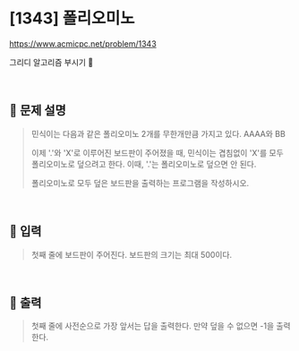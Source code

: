 # [1343] 폴리오미노
https://www.acmicpc.net/problem/1343
<p> 그리디 알고리즘 부시기 🎈 </p>
</br>

## 📃 문제 설명
>민식이는 다음과 같은 폴리오미노 2개를 무한개만큼 가지고 있다. AAAA와 BB
>
> 이제 '.'와 'X'로 이루어진 보드판이 주어졌을 때, 민식이는 겹침없이 'X'를 모두 폴리오미노로 덮으려고 한다. 이때, '.'는 폴리오미노로 덮으면 안 된다.
>
> 폴리오미노로 모두 덮은 보드판을 출력하는 프로그램을 작성하시오.
</br>

## 📌 입력
> 첫째 줄에 보드판이 주어진다. 보드판의 크기는 최대 500이다.
</br>

## 📌 출력
> 첫째 줄에 사전순으로 가장 앞서는 답을 출력한다. 만약 덮을 수 없으면 -1을 출력한다.
</br>

